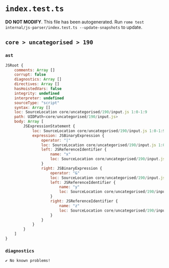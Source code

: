 # `index.test.ts`

**DO NOT MODIFY**. This file has been autogenerated. Run `rome test internal/js-parser/index.test.ts --update-snapshots` to update.

## `core > uncategorised > 190`

### `ast`

```javascript
JSRoot {
	comments: Array []
	corrupt: false
	diagnostics: Array []
	directives: Array []
	hasHoistedVars: false
	integrity: undefined
	interpreter: undefined
	sourceType: "script"
	syntax: Array []
	loc: SourceLocation core/uncategorised/190/input.js 1:0-1:9
	path: UIDPath<core/uncategorised/190/input.js>
	body: Array [
		JSExpressionStatement {
			loc: SourceLocation core/uncategorised/190/input.js 1:0-1:9
			expression: JSBinaryExpression {
				operator: "|"
				loc: SourceLocation core/uncategorised/190/input.js 1:0-1:9
				left: JSReferenceIdentifier {
					name: "x"
					loc: SourceLocation core/uncategorised/190/input.js 1:0-1:1 (x)
				}
				right: JSBinaryExpression {
					operator: "&"
					loc: SourceLocation core/uncategorised/190/input.js 1:4-1:9
					left: JSReferenceIdentifier {
						name: "y"
						loc: SourceLocation core/uncategorised/190/input.js 1:4-1:5 (y)
					}
					right: JSReferenceIdentifier {
						name: "z"
						loc: SourceLocation core/uncategorised/190/input.js 1:8-1:9 (z)
					}
				}
			}
		}
	]
}
```

### `diagnostics`

```
✔ No known problems!

```
